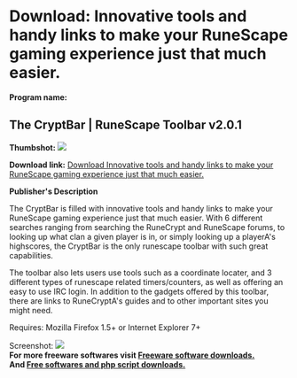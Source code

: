 # Download: Innovative tools and handy links to make your RuneScape gaming experience just that much easier.

**Program name:**

## The CryptBar | RuneScape Toolbar v2.0.1

  
**Thumbshot:** ![](http://www.freewarefiles.com/screenshot/runescapetoolbar2_md.gif)   
  
**Download link:** [Download Innovative tools and handy links to make your RuneScape gaming experience just that much easier.](http://freesoftwares.boysofts.com/The-CryptBar-RuneScape-Toolbar-V_program_37679.html)  
  


**Publisher's Description**  
  


The CryptBar is filled with innovative tools and handy links to make your RuneScape gaming experience just that much easier. With 6 different searches ranging from searching the RuneCrypt and RuneScape forums, to looking up what clan a given player is in, or simply looking up a playerA's highscores, the CryptBar is the only runescape toolbar with such great capabilities. 

The toolbar also lets users use tools such as a coordinate locater, and 3 different types of runescape related timers/counters, as well as offering an easy to use IRC login. In addition to the gadgets offered by this toolbar, there are links to RuneCryptA's guides and to other important sites you might need. 

Requires: Mozilla Firefox 1.5+ or Internet Explorer 7+

  
  
Screenshot: ![](http://www.freewarefiles.com/screenshot/runescapetoolbar2.gif)   
**For more freeware softwares visit [Freeware software downloads.](http://freesoftwares.boysofts.com/)**   
**And [Free softwares and php script downloads.](http://www.boysofts.com/)**
